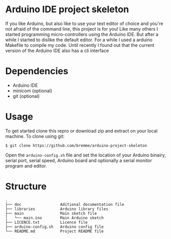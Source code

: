 # Arduino IDE project skeleton

If you like Arduino, but also like to use your text editor of choice and you're not afraid of the command line, this project is for you! Like many others I started programming micro-controllers using the Arduino IDE. But after a while I started to dislike the default editor. For a while I used a arduino Makefile to compile my code. Until recently I found out that the current version of the Arduino IDE also has a cli interface

# Dependencies

* Arduino IDE
* minicom     (optional)
* git         (optional)

# Usage

To get started clone this repro or download zip and extract on your local machine. To clone using git:

```shell
$ git clone https://github.com/bremme/arduino-project-skeleton
```

Open the `arduino-config.sh` file and set the location of your Arduino binairy, serial port, serial speed, Arduino board and optionally a serial monitor program and editor.


# Structure

```shell
.
├── doc                 Aditional documentation file
├── libraries           Arduino library files
├── main                Main sketch file
│   └── main.ino        Main Arduino sketch
├── LICENCE.txt         Licence file
├── arduino-config.sh   Arduino config file
└── README.md           Project README file
```
